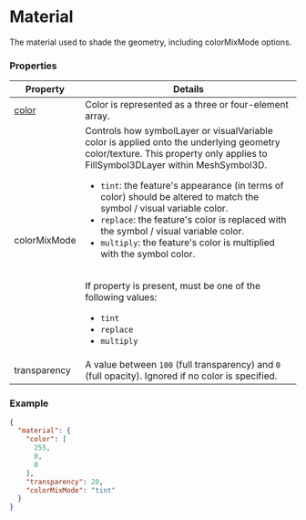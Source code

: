 # Material

The material used to shade the geometry, including colorMixMode options.

### Properties

| Property | Details
| --- | ---
| [color](color.md) | Color is represented as a three or four-element array.
| colorMixMode | Controls how symbolLayer or visualVariable color is applied onto the underlying geometry color/texture. This property only applies to FillSymbol3DLayer within MeshSymbol3D.<br><ul><li>`tint`: the feature's appearance (in terms of color) should be altered to match the symbol / visual variable color.</li><li>`replace`: the feature's color is replaced with the symbol / visual variable color.</li><li>`multiply`: the feature's color is multiplied with the symbol color.</li></ul><br>If property is present, must be one of the following values: <ul><li>`tint`</li><li>`replace`</li><li>`multiply`</li></ul>
| transparency | A value between `100` (full transparency) and `0` (full opacity). Ignored if no color is specified.


### Example

```json
{
  "material": {
    "color": [
      255,
      0,
      0
    ],
    "transparency": 20,
    "colorMixMode": "tint"
  }
}
```


